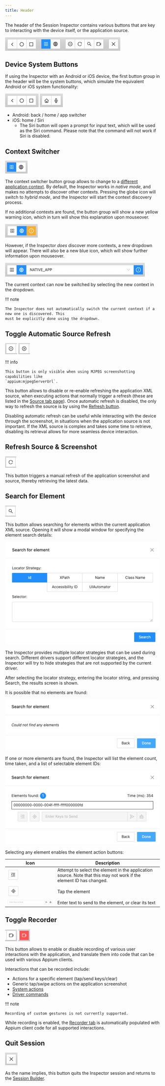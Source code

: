 ```yaml
---
title: Header
---
```


The header of the Session Inspector contains various buttons that are key to interacting with the
device itself, or the application source.

![Inspector Header](./assets/images/header/app-header.png)

## Device System Buttons

If using the Inspector with an Android or iOS device, the first button group in the header will be
the system buttons, which simulate the equivalent Android or iOS system functionality:

![Android Buttons](./assets/images/header/system-buttons-android.png) ![iOS Buttons](./assets/images/header/system-buttons-ios.png)

* Android: back / home / app switcher
* iOS: home / Siri
    * The Siri button will open a prompt for input text, which will be used as the Siri command.
      Please note that the command will not work if Siri is disabled.

## Context Switcher

![Context Button Group](./assets/images/header/context-group.png)

The context switcher button group allows to change to a
[different application context](https://appium.io/docs/en/latest/guides/context/). By default, the
Inspector works in _native mode_, and makes no attempts to discover other contexts. Pressing the
globe icon will switch to _hybrid mode_, and the Inspector will start the context discovery process.

If no additional contexts are found, the button group will show a new yellow warning icon, which
in turn will show this explanation upon mouseover.

![No Additional Contexts Detected](./assets/images/header/no-additional-contexts.png)

However, if the Inspector _does_ discover more contexts, a new dropdown will appear. There will
also be a new blue icon, which will show further information upon mouseover.

![Multiple Contexts Detected](./assets/images/header/multiple-contexts.png)

The current context can now be switched by selecting the new context in the dropdown.

!!! note

    The Inspector does not automatically switch the current context if a new one is discovered. This
    must be explicitly done using the dropdown.

## Toggle Automatic Source Refresh

![Pause Source Refresh Button](./assets/images/header/refresh-source-pause.png) ![Resume Source Refresh Button](./assets/images/header/refresh-source-resume.png)

!!! info

    This button is only visible when using MJPEG screenshotting capabilities like
    `appium:mjpegServerUrl`.

This button allows to disable or re-enable refreshing the application XML source, when executing
actions that normally trigger a refresh (these are listed in the [Source tab page](./source.md#refreshing-the-source)).
Once automatic refresh is disabled, the only way to refresh the source is by using the [Refresh button](#refresh-source-screenshot).

Disabling automatic refresh can be useful while interacting with the device through the screenshot,
in situations when the application source is not important. If the XML source is complex and takes
some time to retrieve, disabling its retrieval allows for more seamless device interaction.

## Refresh Source & Screenshot

![Refresh Button](./assets/images/header/refresh-button.png)

This button triggers a manual refresh of the application screenshot and source, thereby retrieving
the latest data.

## Search for Element

![Search Button](./assets/images/header/search-button.png)

This button allows searching for elements within the current application XML source. Opening it
will show a modal window for specifying the element search details:

![Element Search Window](./assets/images/header/search-inputs.png)

The Inspector provides multiple locator strategies that can be used during search. Different drivers
support different locator strategies, and the Inspector will try to hide strategies that are not
supported by the current driver.

After selecting the locator strategy, entering the locator string, and pressing Search, the results
screen is shown.

It is possible that no elements are found:

![Empty Element Search Results](./assets/images/header/search-results-empty.png)

If one or more elements are found, the Inspector will list the element count, time taken, and a
list of selectable element IDs:

![Element Search Results](./assets/images/header/search-results.png)

Selecting any element enables the element action buttons:

| Icon | Description |
| ---- | ------ |
| ![Reveal Element in Source](./assets/images/header/search-reveal-element.png) | Attempt to select the element in the application source. Note that this may not work if the element ID has changed. |
| ![Tap Element](./assets/images/header/search-tap-element.png) | Tap the element |
| ![Send or Clear Element Text](./assets/images/header/search-send-clear-element-text.png) | Enter text to send to the element, or clear its text |

## Toggle Recorder

![Start Recording Button](./assets/images/header/record-start-button.png) ![Stop Recording Button](./assets/images/header/record-stop-button.png)

This button allows to enable or disable recording of various user interactions with the application,
and translate them into code that can be used with various Appium clients.

Interactions that can be recorded include:

* Actions for a specific element (tap/send keys/clear)
* Generic tap/swipe actions on the application screenshot
* [System actions](#device-system-buttons)
* [Driver commands](./commands.md)

!!! note

    Recording of custom gestures is not currently supported.

While recording is enabled, the [Recorder tab](./recorder.md) is automatically populated with Appium
client code for all supported interactions.

## Quit Session

![Quit Button](./assets/images/header/quit-button.png)

As the name implies, this button quits the Inspector session and returns to the
[Session Builder](../session-builder/index.md).
